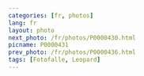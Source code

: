 ```yaml
---
categories: [fr, photos]
lang: fr
layout: photo
next_photo: /fr/photos/P0000430.html
picname: P0000431
prev_photo: /fr/photos/P0000436.html
tags: [Fotofalle, Leopard]
---
```

